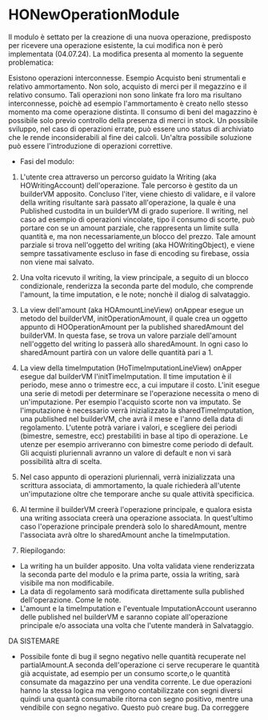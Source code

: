 #  HONewOperationModule

Il modulo è settato per la creazione di una nuova operazione, predisposto per ricevere una operazione esistente, la cui modifica non è però implementata (04.07.24). La modifica presenta al momento la seguente problematica:

 Esistono operazioni interconnesse. Esempio Acquisto beni strumentali e relativo ammortamento. Non solo, acquisto di merci per il megazzino e il relativo consumo.
Tali operazioni non sono linkate fra loro ma risultano interconnesse, poichè ad esempio l'ammortamento è creato nello stesso momento ma come operazione distinta. Il consumo di beni del magazzino è possibile solo previo controllo della presenza di merci in stock. 
Un possibile sviluppo, nel caso di operazioni errate, può essere uno status di archiviato che le rende inconsiderabili al fine dei calcoli.
Un'altra possibile soluzione può essere l'introduzione di operazioni correttive.

- Fasi del modulo:

1. L'utente crea attraverso un percorso guidato la Writing (aka HOWritingAccount) dell'operazione. Tale percorso è gestito da un builderVM apposito. Concluso l'iter, viene chiesto di validare, e il valore della writing risultante sarà passato all'operazione, la quale è una Published custodita in un builderVM di grado superiore. Il writing, nel caso ad esempio di operazioni vincolate, tipo il consumo di scorte, può portare con se un amount parziale, che rappresenta un limite sulla quantità e, ma non necessariamente,un blocco del prezzo. Tale amount parziale si trova nell'oggetto del writing (aka HOWritingObject), e viene sempre tassativamente escluso in fase di encoding su firebase, ossia non viene mai salvato.

2. Una volta ricevuto il writing, la view principale, a seguito di un blocco condizionale, renderizza la seconda parte del modulo, che comprende l'amount, la time imputation, e le note; nonchè il dialog di salvataggio.

3. La view dell'amount (aka HOAmountLineView) onAppear esegue un metodo del builderVM, initOperationAmount, il quale crea un oggetto appunto di HOOperationAmount per la published sharedAmount del builderVM. In questa fase, se trova un valore parziale dell'amount nell'oggetto del writing lo passerà allo sharedAmount. In ogni caso lo sharedAmount partirà con un valore delle quantità pari a 1.

4. La view della timeImputation (HoTimeImputationLineView) onApper esegue dal builderVM l'initTimeImputation. Il time imputation è il periodo, mese anno o trimestre ecc, a cui imputare il costo. L'init esegue una serie di metodi per determinare se l'operazione necessita o meno di un'imputazione. Per esempio l'acquisto scorte non va imputato. Se l'imputazione è necessario verrà inizializzato la sharedTimeImputation, una published nel builderVM, che avrà il mese e l'anno della data di regolamento. L'utente potrà variare i valori, e scegliere dei periodi (bimestre, semestre, ecc) prestabiliti in base al tipo di operazione. Le utenze per esempio arriveranno con bimestre come periodo di default. Gli acquisti pluriennali avranno un valore di default e non vi sarà possibilità altra di scelta.

5. Nel caso appunto di operazioni pluriennali, verrà inizializzata una scrittura associata, di ammortamento, la quale richiederà all'utente un'imputazione oltre che temporare anche su quale attività specificica.

6. Al termine il builderVM creerà l'operazione principale, e qualora esista una writing associata creerà una operazione associata. In quest'ultimo caso l'operazione principale prenderà solo lo sharedAmount, mentre l'associata avrà oltre lo sharedAmount anche la timeImputation.

7. Riepilogando:
- La writing ha un builder apposito. Una volta validata viene renderizzata la seconda parte del modulo e la prima parte, ossia la writing, sarà visibile ma non modificabile.
- La data di regolamento sarà modificata direttamente sulla published dell'operazione. Come le note. 
- L'amount e la timeImputation e l'eventuale ImputationAccount useranno delle published nel builderVM e saranno copiate all'operazione principale e/o associata una volta che l'utente manderà in Salvataggio.

DA SISTEMARE

- Possibile fonte di bug il segno negativo nelle quantità recuperate nel partialAmount.A seconda dell'operazione ci serve recuperare le quantità già acquistate, ad esempio per un consumo scorte,o le quantità consumate da magazzino per una vendita corrente. Le due operazioni hanno la stessa logica ma vengono contabilizzate con segni diversi quindi una quantà consumabile ritorna con segno positivo, mentre una vendibile con segno negativo. Questo può creare bug. Da correggere

